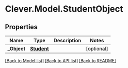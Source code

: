 # Clever.Model.StudentObject
## Properties

Name | Type | Description | Notes
------------ | ------------- | ------------- | -------------
**_Object** | [**Student**](Student.md) |  | [optional] 

[[Back to Model list]](../README.md#documentation-for-models) [[Back to API list]](../README.md#documentation-for-api-endpoints) [[Back to README]](../README.md)

